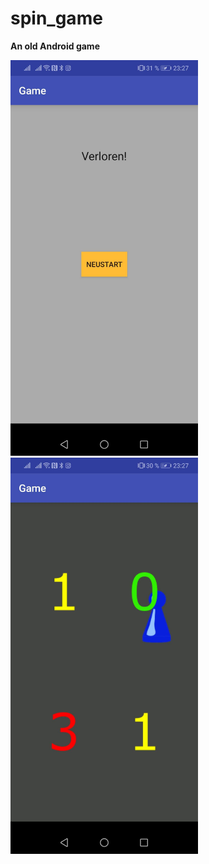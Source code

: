 # spin_game
<b>An old Android game</b>

<div class="row">
  <div class="column">
    <img src="https://github.com/mhauer-data/spin_game/blob/master/images/Screenshot_2.jpg" width="300">
  </div>
  <div class="column">
    <img src="https://github.com/mhauer-data/spin_game/blob/master/images/Screenshot_1.jpg" width="300">
  </div>
</div>
